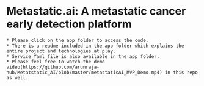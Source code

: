 # Metastatic.ai: A metastatic cancer early detection platform
	* Please click on the app folder to access the code.
	* There is a readme included in the app folder which explains the entire project and technologies at play.
	* Service Yaml file is also available in the app folder.
	* Please feel free to watch the demo video(https://github.com/arunraja-hub/Metatstatic_AI/blob/master/metastaticAI_MVP_Demo.mp4) in this repo as well.



